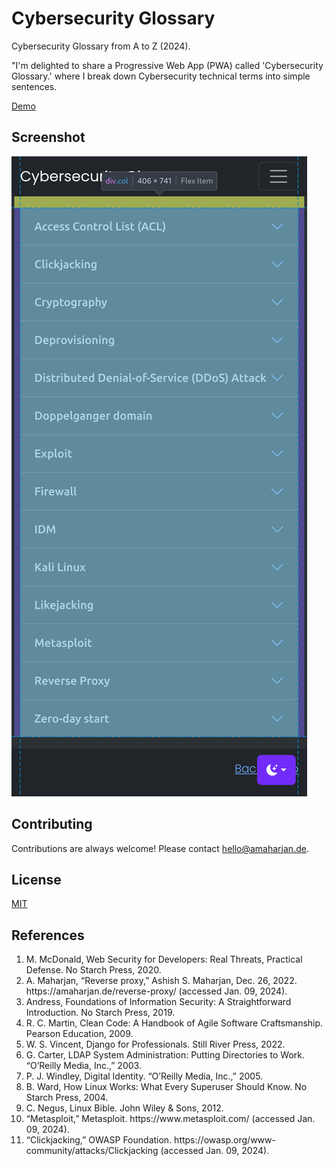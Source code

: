 # Cybersecurity Glossary
Cybersecurity Glossary from A to Z (2024).

"I'm delighted to share a Progressive Web App (PWA) called 'Cybersecurity Glossary.' where I break down Cybersecurity technical terms into simple sentences.

[Demo](https://asis2016.github.io/Cybersecurity-Glossary/)

## Screenshot
!["screenshot"](screenshot.png)

## Contributing
Contributions are always welcome! Please contact hello@amaharjan.de.

## License
[MIT](LICENSE)

<h2 id="cg-ref-0">References</h2>
<ol>
	<li id="cg-ref-1">
	 M. McDonald, Web Security for Developers: Real Threats, Practical Defense. No Starch Press, 2020.
	</li>
	<li id="cg-ref-2">
	 A. Maharjan, “Reverse proxy,” Ashish S. Maharjan, Dec. 26, 2022. https://amaharjan.de/reverse-proxy/ (accessed Jan. 09, 2024).
	</li>
	<li id="cg-ref-3">
	 Andress, Foundations of Information Security: A Straightforward Introduction. No Starch Press, 2019.    
	</li>
	<li id="cg-ref-4">
	 R. C. Martin, Clean Code: A Handbook of Agile Software Craftsmanship. Pearson Education, 2009.
	</li>
	<li id="cg-ref-5">
	 W. S. Vincent, Django for Professionals. Still River Press, 2022.
	</li>
	<li id="cg-ref-6">
	 G. Carter, LDAP System Administration: Putting Directories to Work. “O’Reilly Media, Inc.,” 2003.
	</li>
	<li id="cg-ref-7">
	 P. J. Windley, Digital Identity. “O’Reilly Media, Inc.,” 2005.
	</li>
	<li id="cg-ref-8">
	 B. Ward, How Linux Works: What Every Superuser Should Know. No Starch Press, 2004.
	</li>
	<li id="cg-ref-9">
	 C. Negus, Linux Bible. John Wiley &#38; Sons, 2012.
	</li>
	<li id="cg-ref-10">
	 “Metasploit,” Metasploit. https://www.metasploit.com/ (accessed Jan. 09, 2024).
	</li>
	<li id="cg-ref-11">
	 “Clickjacking,” OWASP Foundation. https://owasp.org/www-community/attacks/Clickjacking (accessed Jan. 09, 2024).
	</li>
</ol>
